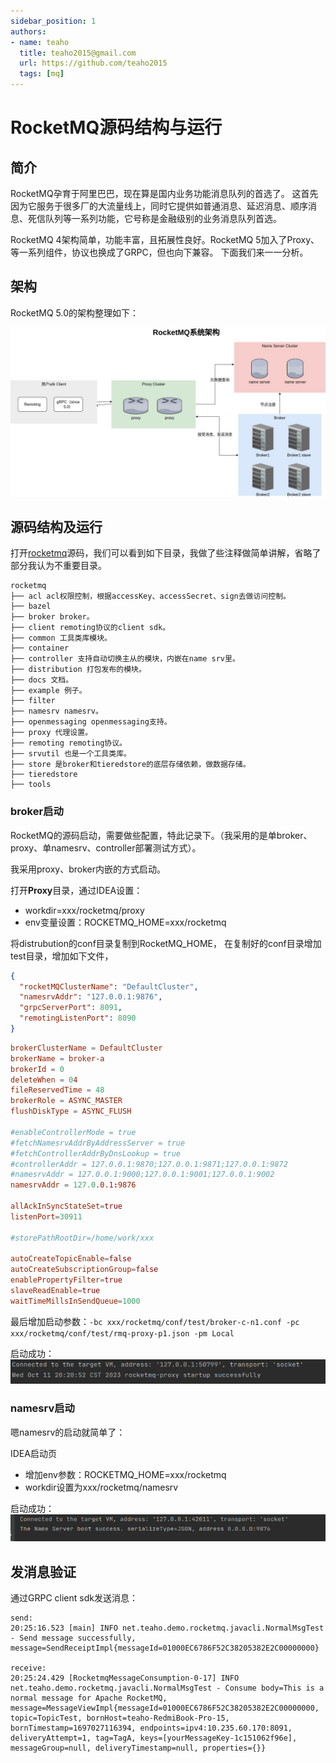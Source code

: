 ```yaml
---
sidebar_position: 1
authors:
- name: teaho
  title: teaho2015@gmail.com
  url: https://github.com/teaho2015
  tags: [mq]
---
```


# RocketMQ源码结构与运行

## 简介

RocketMQ孕育于阿里巴巴，现在算是国内业务功能消息队列的首选了。
这首先因为它服务于很多厂的大流量线上，同时它提供如普通消息、延迟消息、顺序消息、死信队列等一系列功能，它号称是金融级别的业务消息队列首选。

RocketMQ 4架构简单，功能丰富，且拓展性良好。RocketMQ 5加入了Proxy、等一系列组件，协议也换成了GRPC，但也向下兼容。
下面我们来一一分析。

## 架构

RocketMQ 5.0的架构整理如下：

![](img/rocketmq-arch.jpg)

## 源码结构及运行

打开[rocketmq](https://github.com/apache/rocketmq)源码，我们可以看到如下目录，我做了些注释做简单讲解，省略了部分我认为不重要目录。
````
rocketmq
├── acl acl权限控制，根据accessKey、accessSecret、sign去做访问控制。
├── bazel 
├── broker broker。
├── client remoting协议的client sdk。
├── common 工具类库模块。
├── container 
├── controller 支持自动切换主从的模块，内嵌在name srv里。
├── distribution 打包发布的模块。
├── docs 文档。
├── example 例子。
├── filter 
├── namesrv namesrv。
├── openmessaging openmessaging支持。
├── proxy 代理设置。
├── remoting remoting协议。
├── srvutil 也是一个工具类库。
├── store 是broker和tieredstore的底层存储依赖，做数据存储。
├── tieredstore
├── tools 
````

### broker启动

RocketMQ的源码启动，需要做些配置，特此记录下。（我采用的是单broker、proxy、单namesrv、controller部署测试方式）。

我采用proxy、broker内嵌的方式启动。

打开**Proxy**目录，通过IDEA设置：
* workdir=xxx/rocketmq/proxy 
* env变量设置：ROCKETMQ_HOME=xxx/rocketmq

将distrubution的conf目录复制到RocketMQ_HOME，
在复制好的conf目录增加test目录，增加如下文件，
````json title="rmq-proxy-p1.json"
{
  "rocketMQClusterName": "DefaultCluster",
  "namesrvAddr": "127.0.0.1:9876",
  "grpcServerPort": 8091,
  "remotingListenPort": 8090
}
````

````conf title="broker-c-n1.conf"
brokerClusterName = DefaultCluster
brokerName = broker-a
brokerId = 0
deleteWhen = 04
fileReservedTime = 48
brokerRole = ASYNC_MASTER
flushDiskType = ASYNC_FLUSH

#enableControllerMode = true
#fetchNamesrvAddrByAddressServer = true
#fetchControllerAddrByDnsLookup = true
#controllerAddr = 127.0.0.1:9870;127.0.0.1:9871;127.0.0.1:9872
#namesrvAddr = 127.0.0.1:9000;127.0.0.1:9001;127.0.0.1:9002
namesrvAddr = 127.0.0.1:9876

allAckInSyncStateSet=true
listenPort=30911

#storePathRootDir=/home/work/xxx

autoCreateTopicEnable=false
autoCreateSubscriptionGroup=false
enablePropertyFilter=true
slaveReadEnable=true
waitTimeMillsInSendQueue=1000
````

最后增加启动参数：`-bc xxx/rocketmq/conf/test/broker-c-n1.conf -pc xxx/rocketmq/conf/test/rmq-proxy-p1.json -pm Local`

启动成功：  
![img.png](img.png)


### namesrv启动

嗯namesrv的启动就简单了：

IDEA启动页
* 增加env参数：ROCKETMQ_HOME=xxx/rocketmq
* workdir设置为xxx/rocketmq/namesrv

启动成功：  
![img_1.png](img_1.png)


## 发消息验证

通过GRPC client sdk发送消息：

````
send:   
20:25:16.523 [main] INFO net.teaho.demo.rocketmq.javacli.NormalMsgTest - Send message successfully, message=SendReceiptImpl{messageId=01000EC6786F52C38205382E2C00000000}

receive:  
20:25:24.429 [RocketmqMessageConsumption-0-17] INFO net.teaho.demo.rocketmq.javacli.NormalMsgTest - Consume body=This is a normal message for Apache RocketMQ, message=MessageViewImpl{messageId=01000EC6786F52C38205382E2C00000000, topic=TopicTest, bornHost=teaho-RedmiBook-Pro-15, bornTimestamp=1697027116394, endpoints=ipv4:10.235.60.170:8091, deliveryAttempt=1, tag=TagA, keys=[yourMessageKey-1c151062f96e], messageGroup=null, deliveryTimestamp=null, properties={}}

````

